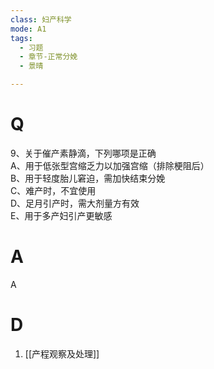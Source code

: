 ```yaml
---
class: 妇产科学
mode: A1
tags:
  - 习题
  - 章节-正常分娩
  - 景晴

---
```


# Q

9、关于催产素静滴，下列哪项是正确  
A、用于低张型宫缩乏力以加强宫缩（排除梗阻后）  
B、用于轻度胎儿窘迫，需加快结束分娩  
C、难产时，不宜使用  
D、足月引产时，需大剂量方有效  
E、用于多产妇引产更敏感  
# A
A
# D
1. [[产程观察及处理]]
